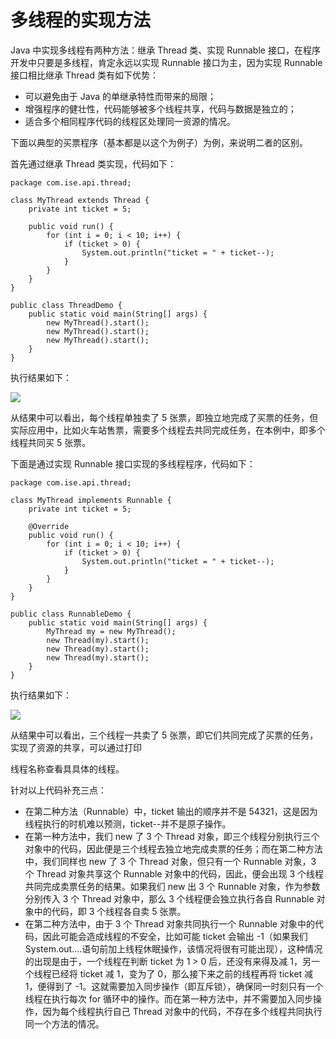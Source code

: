 # 多线程的实现方法

Java 中实现多线程有两种方法：继承 Thread 类、实现 Runnable 接口，在程序开发中只要是多线程，肯定永远以实现 Runnable 接口为主，因为实现 Runnable 接口相比继承 Thread 类有如下优势：

* 可以避免由于 Java 的单继承特性而带来的局限；
* 增强程序的健壮性，代码能够被多个线程共享，代码与数据是独立的；
* 适合多个相同程序代码的线程区处理同一资源的情况。

下面以典型的买票程序（基本都是以这个为例子）为例，来说明二者的区别。

首先通过继承 Thread 类实现，代码如下：

```
package com.ise.api.thread;

class MyThread extends Thread {
    private int ticket = 5;

    public void run() {
        for (int i = 0; i < 10; i++) {
            if (ticket > 0) {
                System.out.println("ticket = " + ticket--);
            }
        }
    }
}

public class ThreadDemo {
    public static void main(String[] args) {
        new MyThread().start();
        new MyThread().start();
        new MyThread().start();
    }
} 
```

执行结果如下：

![](http://wiki.jikexueyuan.com/project/java-concurrency/images/result.png)

从结果中可以看出，每个线程单独卖了 5 张票，即独立地完成了买票的任务，但实际应用中，比如火车站售票，需要多个线程去共同完成任务，在本例中，即多个线程共同买 5 张票。

下面是通过实现 Runnable 接口实现的多线程程序，代码如下：

```
package com.ise.api.thread;

class MyThread implements Runnable {
    private int ticket = 5;

    @Override
    public void run() {
        for (int i = 0; i < 10; i++) {
            if (ticket > 0) {
                System.out.println("ticket = " + ticket--);
            }
        }
    }
}

public class RunnableDemo {
    public static void main(String[] args) {
        MyThread my = new MyThread();
        new Thread(my).start();
        new Thread(my).start();
        new Thread(my).start();
    }
}
```

执行结果如下：

![](http://wiki.jikexueyuan.com/project/java-concurrency/images/result1.png)

从结果中可以看出，三个线程一共卖了 5 张票，即它们共同完成了买票的任务，实现了资源的共享，可以通过打印

线程名称查看具具体的线程。   

针对以上代码补充三点：

* 在第二种方法（Runnable）中，ticket 输出的顺序并不是 54321，这是因为线程执行的时机难以预测，ticket--并不是原子操作。
* 在第一种方法中，我们 new 了 3 个 Thread 对象，即三个线程分别执行三个对象中的代码，因此便是三个线程去独立地完成卖票的任务；而在第二种方法中，我们同样也 new 了 3 个 Thread 对象，但只有一个 Runnable 对象，3 个 Thread 对象共享这个 Runnable 对象中的代码，因此，便会出现 3 个线程共同完成卖票任务的结果。如果我们 new 出 3 个 Runnable 对象，作为参数分别传入 3 个 Thread 对象中，那么 3 个线程便会独立执行各自 Runnable 对象中的代码，即 3 个线程各自卖 5 张票。
* 在第二种方法中，由于 3 个 Thread 对象共同执行一个 Runnable 对象中的代码，因此可能会造成线程的不安全，比如可能 ticket 会输出 -1（如果我们 System.out....语句前加上线程休眠操作，该情况将很有可能出现），这种情况的出现是由于，一个线程在判断 ticket 为 1
  &gt;
  0 后，还没有来得及减 1，另一个线程已经将 ticket 减 1，变为了 0，那么接下来之前的线程再将 ticket 减 1，便得到了 -1。这就需要加入同步操作（即互斥锁），确保同一时刻只有一个线程在执行每次 for 循环中的操作。而在第一种方法中，并不需要加入同步操作，因为每个线程执行自己 Thread 对象中的代码，不存在多个线程共同执行同一个方法的情况。



